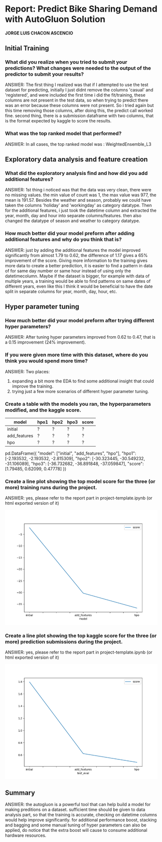 # Report: Predict Bike Sharing Demand with AutoGluon Solution
#### JORGE LUIS CHACON ASCENCIO

## Initial Training
### What did you realize when you tried to submit your predictions? What changes were needed to the output of the predictor to submit your results?
ANSWER: The first thing I realized was that if I attempted to use the test dataset for predicting, initially I just didnt remove the columns 'casual' and 'registered', and were included the first time i did the fit/training, these columns are not present in the test data, so when trying to predict there was an error because these columns were not present. So i tried again but this time removing those columns, after doing this, the predict call worked fine.
second thing, there is a submission dataframe with two columns, that is the format expected by kaggle to score the results.

### What was the top ranked model that performed?
ANSWER: In all cases, the top ranked model was : WeightedEnsemble_L3   

## Exploratory data analysis and feature creation
### What did the exploratory analysis find and how did you add additional features?
ANSWER: 1st thing i noticed was that the data was very clean, there were no missing values.
the min value of count was 1, the max value was 977, the mean is 191.57.
Besides the weather and season, probably we could have taken the columns 'holiday' and 'workingday' as category datatype.
Then for the additional features, i just took the datetime column and extracted the year, month, day and hour into separate columns/features.
then also changed the datatype of season and weather to category datatype.


### How much better did your model preform after adding additional features and why do you think that is?
ANSWER: just by adding the additional features the model improved significantly from almost 1.79 to 0.62, the difference of 1.17 gives a 65% improvement of the score.
Giving more information to the training gives more data to create a better prediction, it is easier to find a pattern in data of for same day number or same hour instead of using only the datetimecolumn.
Maybe if the dataset is bigger, for example with data of multiple years, a training would be able to find patterns on same dates of different years, even like this I think it would be beneficial to have the date split in separate columns for year, month, day, hour, etc.


## Hyper parameter tuning
### How much better did your model preform after trying different hyper parameters?
ANSWER: 
After tuning hyper parameters improved from 0.62 to 0.47, that is a 0.15 improvement (24% improvement).

### If you were given more time with this dataset, where do you think you would spend more time?
ANSWER: 
Two places: 
1. expanding a bit more the EDA to find some additional insight that could improve the training.
2. trying just a few more scenarios of different hyper parameter tuning.


### Create a table with the models you ran, the hyperparameters modified, and the kaggle score.
|model|hpo1|hpo2|hpo3|score|
|--|--|--|--|--|
|initial|?|?|?|?|
|add_features|?|?|?|?|
|hpo|?|?|?|?|


pd.DataFrame({
    "model": ["initial", "add_features", "hpo"],
    "hpo1": [-2.193532, -2.193532, -2.815309],
    "hpo2": [-30.323445, -30.549232, -31.106089],
    "hpo3": [-36.732682, -36.891848, -37.059847],
    "score": [1.79485, 0.62099, 0.47778]
})


### Create a line plot showing the top model score for the three (or more) training runs during the project.

ANSWER: yes, please refer to the report part in project-template.ipynb (or html exported version of it)

![model_train_score.png](img/model_train_score.png)

### Create a line plot showing the top kaggle score for the three (or more) prediction submissions during the project.

ANSWER: yes, please refer to the report part in project-template.ipynb (or html exported version of it)

![model_test_score.png](img/model_test_score.png)

## Summary
ANSWER: the autogluon is a powerful tool that can help build a model for making preditions on a dataset.
sufficient time should be given to data analysis part, so that the training is accurate, checking on datetime columns would help improve significantly.
for additional performance boost, stacking and bagging and some manual tuning of hyper parameters can also be applied, do notice that the extra boost will cause to consume additional hardware resources.
